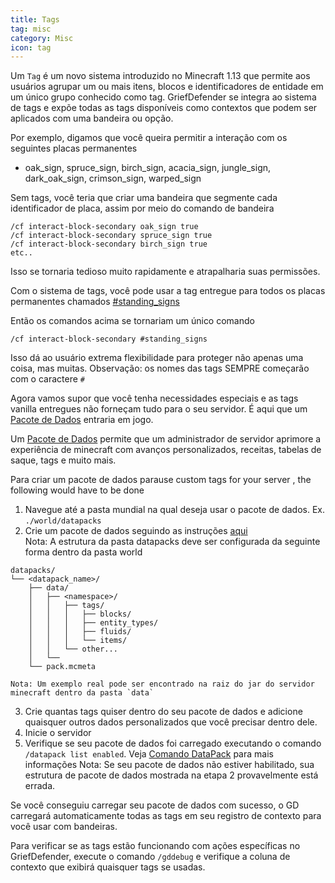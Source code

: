 ```yaml
---
title: Tags
tag: misc
category: Misc
icon: tag
---
```


Um `Tag` é um novo sistema introduzido no Minecraft 1.13 que permite aos usuários agrupar um ou mais itens, blocos e identificadores de entidade em um único grupo conhecido como tag. GriefDefender se integra ao sistema de tags e expõe todas as tags disponíveis como contextos que podem ser aplicados com uma bandeira ou opção.

Por exemplo, digamos que você queira permitir a interação com os seguintes placas permanentes

* oak_sign, spruce_sign, birch_sign, acacia_sign, jungle_sign, dark_oak_sign, crimson_sign, warped_sign 

Sem tags, você teria que criar uma bandeira que segmente cada identificador de placa, assim por meio do comando de bandeira

```
/cf interact-block-secondary oak_sign true
/cf interact-block-secondary spruce_sign true
/cf interact-block-secondary birch_sign true
etc..
```

Isso se tornaria tedioso muito rapidamente e atrapalharia suas permissões.

Com o sistema de tags, você pode usar a tag entregue para todos os placas permanentes chamados [#standing_signs](https://minecraft.wiki/w/Tag#blocks_standing_signs)

Então os comandos acima se tornariam um único comando

```
/cf interact-block-secondary #standing_signs
```

Isso dá ao usuário extrema flexibilidade para proteger não apenas uma coisa, mas muitas.
Observação: os nomes das tags SEMPRE começarão com o caractere `#`

Agora vamos supor que você tenha necessidades especiais e as tags vanilla entregues não forneçam tudo para o seu servidor.
É aqui que um [Pacote de Dados](https://minecraft.wiki/w/Data_pack) entraria em jogo.

Um [Pacote de Dados](https://minecraft.wiki/w/Data_pack) permite que um administrador de servidor aprimore a experiência de minecraft com avanços personalizados, receitas, tabelas de saque, tags e muito mais.

Para criar um pacote de dados parause custom tags for your server , the following would have to be done  

1. Navegue até a pasta mundial na qual deseja usar o pacote de dados.
Ex. `./world/datapacks`
2. Crie um pacote de dados seguindo as instruções [aqui](https://minecraft.wiki/w/Data_pack)  
Nota: A estrutura da pasta datapacks deve ser configurada da seguinte forma dentro da pasta world 
```
datapacks/
└── <datapack_name>/
    ├── data/
    │   ├── <namespace>/
    │   │   ├── tags/
    │   │   │   ├── blocks/
    │   │   │   ├── entity_types/
    │   │   │   ├── fluids/
    │   │   │   └── items/
    │   │   └── other...
    │   └── 
    └── pack.mcmeta

Nota: Um exemplo real pode ser encontrado na raiz do jar do servidor minecraft dentro da pasta `data`
```
3. Crie quantas tags quiser dentro do seu pacote de dados e adicione quaisquer outros dados personalizados que você precisar dentro dele.
4. Inicie o servidor
5. Verifique se seu pacote de dados foi carregado executando o comando `/datapack list enabled`. Veja [Comando DataPack](https://minecraft.wiki/w/Data_pack) para mais informações
Nota: Se seu pacote de dados não estiver habilitado, sua estrutura de pacote de dados mostrada na etapa 2 provavelmente está errada.

Se você conseguiu carregar seu pacote de dados com sucesso, o GD carregará automaticamente todas as tags em seu registro de contexto para você usar com bandeiras.

Para verificar se as tags estão funcionando com ações específicas no GriefDefender, execute o comando `/gddebug` e verifique a coluna de contexto que exibirá quaisquer tags se usadas.